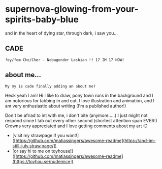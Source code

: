 # supernova-glowing-from-your-spirits-baby-blue
and in the heart of dying star, through dark, i saw you...

## CADE
```
fey/fem Che/Cher - Nebugender Lesbian !! 17 IM 17 NOW!
```

## about me...
```
My my is cade finally adding an about me?
```
Heck yeah I am! Hi I like to draw, pony town runs in the background and I am notorious for tabbing in and out. I love illustration and animation, and I am very enthusiastic about writing (I'm a published author!)

Don't be afriad to int with me, i don't bite (anymore.....) I just might not respond since I tab out every other second (shortest attention span EVER!) Crowns very appreciated and I love getting comments about my art :D

* [visit my strawpage if you want!]([https://github.com/matiassingers/awesome-readme](https://and-im-still-july.straw.page/])
* [or say hi to me on toyhouse!]([https://github.com/matiassingers/awesome-readme](https://toyhou.se/nudemice])
